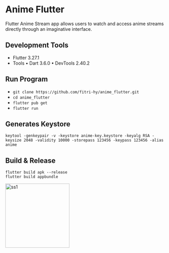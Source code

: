 # Anime Flutter

Flutter Anime Stream app allows users to watch and access anime streams directly through an imaginative interface.

## Development Tools

- Flutter 3.27.1
- Tools • Dart 3.6.0 • DevTools 2.40.2

## Run Program

- `git clone https://github.com/fitri-hy/anime_flutter.git`
- `cd anime_flutter`
- `flutter pub get`
- `flutter run`

## Generates Keystore

```
keytool -genkeypair -v -keystore anime-key.keystore -keyalg RSA -keysize 2048 -validity 10000 -storepass 123456 -keypass 123456 -alias anime
```

## Build & Release

```
flutter build apk --release
flutter build appbundle
```

<div style="display: flex; flex-wrap: wrap;">
  <img src="./assets/production/ss.png" alt="ss1" width="200"/>
</div>
